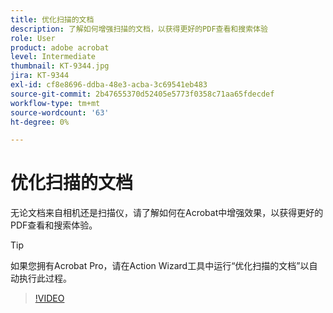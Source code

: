 ```yaml
---
title: 优化扫描的文档
description: 了解如何增强扫描的文档，以获得更好的PDF查看和搜索体验
role: User
product: adobe acrobat
level: Intermediate
thumbnail: KT-9344.jpg
jira: KT-9344
exl-id: cf8e8696-ddba-48e3-acba-3c69541eb483
source-git-commit: 2b47655370d52405e5773f0358c71aa65fdecdef
workflow-type: tm+mt
source-wordcount: '63'
ht-degree: 0%

---
```


# 优化扫描的文档

无论文档来自相机还是扫描仪，请了解如何在Acrobat中增强效果，以获得更好的PDF查看和搜索体验。

>[!TIP]
>
>如果您拥有Acrobat Pro，请在Action Wizard工具中运行“优化扫描的文档”以自动执行此过程。

>[!VIDEO](https://video.tv.adobe.com/v/340823?quality=12&learn=on&hidetitle=true)

